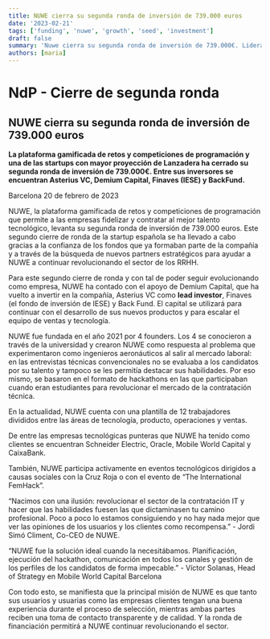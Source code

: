 ```yaml
---
title: NUWE cierra su segunda ronda de inversión de 739.000 euros
date: '2023-02-21'
tags: ['funding', 'nuwe', 'growth', 'seed', 'investment']
draft: false
summary: 'Nuwe cierra su segunda ronda de inversión de 739.000€. Liderada por Asterius VC y cuenta con Demium Capital, Finaves (IESE) y BackFund.'
authors: [maria]
---
```


# NdP - Cierre de segunda ronda

## **NUWE cierra su segunda ronda de inversión de 739.000 euros**

**La plataforma gamificada de retos y competiciones de programación y una de las startups con mayor proyección de Lanzadera ha cerrado su segunda ronda de inversión de 739.000€. Entre sus inversores se encuentran Asterius VC, Demium Capital, Finaves (IESE) y BackFund.**

Barcelona 20 de febrero de 2023

NUWE, la plataforma gamificada de retos y competiciones de programación que permite a las empresas fidelizar y contratar al mejor talento tecnológico, levanta su segunda ronda de inversión de 739.000 euros. Este segundo cierre de ronda de la startup española se ha llevado a cabo gracias a la confianza de los fondos que ya formaban parte de la compañía y a través de la búsqueda de nuevos partners estratégicos para ayudar a NUWE a continuar revolucionando el sector de los RRHH.

Para este segundo cierre de ronda y con tal de poder seguir evolucionando como empresa, NUWE ha contado con el apoyo de Demium Capital, que ha vuelto a invertir en la compañía, Asterius VC como **lead investor**, Finaves (el fondo de inversión de IESE) y Back Fund. El capital se utilizará para continuar con el desarrollo de sus nuevos productos y para escalar el equipo de ventas y tecnología.

NUWE fue fundada en el año 2021 por 4 founders. Los 4 se conocieron a través de la universidad y crearon NUWE como respuesta al problema que experimentaron como ingenieros aeronáuticos al salir al mercado laboral: en las entrevistas técnicas convencionales no se evaluaba a los candidatos por su talento y tampoco se les permitía destacar sus habilidades. Por eso mismo, se basaron en el formato de hackathons en las que participaban cuando eran estudiantes para revolucionar el mercado de la contratación técnica.

En la actualidad, NUWE cuenta con una plantilla de 12 trabajadores divididos entre las áreas de tecnología, producto, operaciones y ventas.

De entre las empresas tecnológicas punteras que NUWE ha tenido como clientes se encuentran Schneider Electric, Oracle, Mobile World Capital y CaixaBank.

También, NUWE participa activamente en eventos tecnológicos dirigidos a causas sociales con la Cruz Roja o con el evento de “The International FemHack”.

“Nacimos con una ilusión: revolucionar el sector de la contratación IT y hacer que las habilidades fuesen las que dictaminasen tu camino profesional. Poco a poco lo estamos consiguiendo y no hay nada mejor que ver las opiniones de los usuarios y los clientes como recompensa.” - Jordi Simó Climent, Co-CEO de NUWE.

“NUWE fue la solución ideal cuando la necesitábamos. Planificación, ejecución del hackathon, comunicación en todos los canales y gestión de los perfiles de los candidatos de forma impecable.” - Víctor Solanas, Head of Strategy en Mobile World Capital Barcelona

Con todo esto, se manifiesta que la principal misión de NUWE es que tanto sus usuarios y usuarias como las empresas clientes tengan una buena experiencia durante el proceso de selección, mientras ambas partes reciben una toma de contacto transparente y de calidad. Y la ronda de financiación permitirá a NUWE continuar revolucionando el sector.
